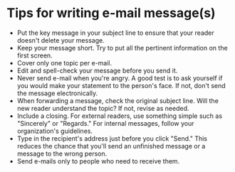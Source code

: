 # Tips for writing e-mail message(s)

- Put the key message in your subject line to ensure that your reader doesn't delete your message.
- Keep your message short. Try to put all the pertinent information on the first screen.
- Cover only one topic per e-mail.
- Edit and spell-check your message before you send it.
- Never send e-mail when you're angry. A good test is to ask yourself if you would make your statement to the person's face. If not, don't send the message electronically.
- When forwarding a message, check the original subject line. Will the new reader understand the topic? If not, revise as needed.
- Include a closing. For external readers, use something simple such as "Sincerely" or "Regards." For internal messages, follow your organization's guidelines.
- Type in the recipient's address just before you click "Send." This reduces the chance that you'll send an unfinished message or a message to the wrong person.
- Send e-mails only to people who need to receive them.
